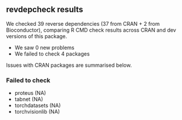 ## revdepcheck results

We checked 39 reverse dependencies (37 from CRAN + 2 from Bioconductor), comparing R CMD check results across CRAN and dev versions of this package.

 * We saw 0 new problems
 * We failed to check 4 packages

Issues with CRAN packages are summarised below.

### Failed to check

* proteus        (NA)
* tabnet         (NA)
* torchdatasets  (NA)
* torchvisionlib (NA)
